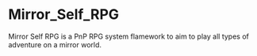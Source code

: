 Mirror_Self_RPG
===============

Mirror Self RPG is a PnP RPG system flamework to aim to play all types of adventure on a mirror world.